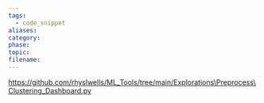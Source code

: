 ```yaml
---
tags:
  - code_snippet
aliases: 
category: 
phase: 
topic: 
filename:
---
```

https://github.com/rhyslwells/ML_Tools/tree/main/Explorations\Preprocess\Clustering_Dashboard.py